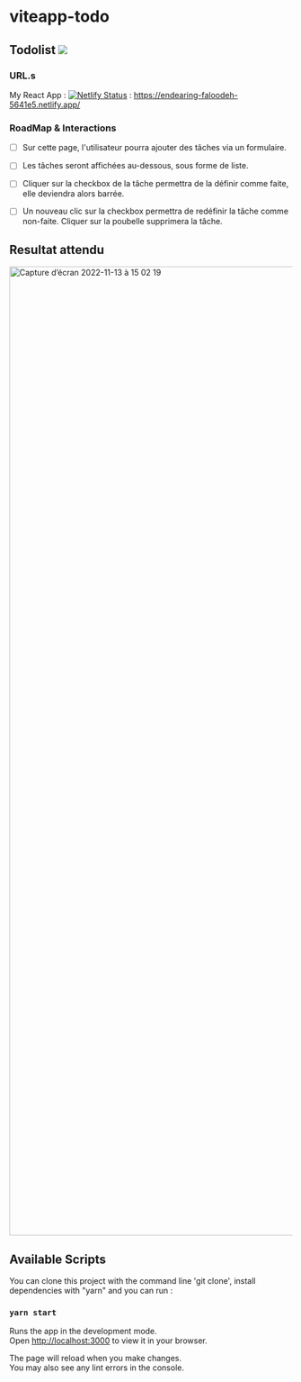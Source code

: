 # viteapp-todo

## Todolist <img src="https://img.shields.io/badge/React-20232A?style=for-the-badge&logo=react&logoColor=61DAFB">

### URL.s

My React App : [![Netlify Status](https://api.netlify.com/api/v1/badges/442c11d2-e86f-4974-b2ac-c08e8b233569/deploy-status)](https://endearing-faloodeh-5641e5.netlify.app/) : https://endearing-faloodeh-5641e5.netlify.app/

### RoadMap & Interactions

- [ ]  Sur cette page, l'utilisateur pourra ajouter des tâches via un formulaire.

- [ ]  Les tâches seront affichées au-dessous, sous forme de liste. 

- [ ]  Cliquer sur la checkbox de la tâche permettra de la définir comme faite, elle deviendra alors barrée.

- [ ]  Un nouveau clic sur la checkbox permettra de redéfinir la tâche comme non-faite. Cliquer sur la poubelle supprimera la tâche.

## Resultat attendu

<img width="1721" alt="Capture d’écran 2022-11-13 à 15 02 19" src="https://user-images.githubusercontent.com/89101530/201525848-12d29492-8379-4921-a164-c79a34aced74.png">

## Available Scripts

You can clone this project with the command line 'git clone', install dependencies with "yarn" and you can run :

### `yarn start`

Runs the app in the development mode.\
Open [http://localhost:3000](http://localhost:3000) to view it in your browser.

The page will reload when you make changes.\
You may also see any lint errors in the console.
